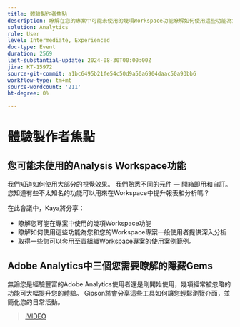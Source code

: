 ```yaml
---
title: 體驗製作者焦點
description: 瞭解在您的專案中可能未使用的幾項Workspace功能瞭解如何使用這些功能為您和您的Workspace專案一般使用者提供深入分析取得一些您可以套用至您組織的Workspace專案的使用案例範例。
solution: Analytics
role: User
level: Intermediate, Experienced
doc-type: Event
duration: 2569
last-substantial-update: 2024-08-30T00:00:00Z
jira: KT-15972
source-git-commit: a1bc6495b21fe54c50d9a50a6904daac50a93bb6
workflow-type: tm+mt
source-wordcount: '211'
ht-degree: 0%

---
```



# 體驗製作者焦點

## 您可能未使用的Analysis Workspace功能

我們知道如何使用大部分的視覺效果。 我們熟悉不同的元件 — 開箱即用和自訂。 您知道有些不太知名的功能可以用來在Workspace中提升報表和分析嗎？

在此會議中，Kaya將分享：

* 瞭解您可能在專案中使用的幾項Workspace功能
* 瞭解如何使用這些功能為您和您的Workspace專案一般使用者提供深入分析
* 取得一些您可以套用至貴組織Workspace專案的使用案例範例。

## Adobe Analytics中三個您需要瞭解的隱藏Gems

無論您是經驗豐富的Adobe Analytics使用者還是剛開始使用，幾項經常被忽略的功能可大幅提升您的體驗。 Gipson將會分享這些工具如何讓您輕鬆瀏覽介面，並簡化您的日常活動。

>[!VIDEO](https://video.tv.adobe.com/v/3432744/?learn=on)
